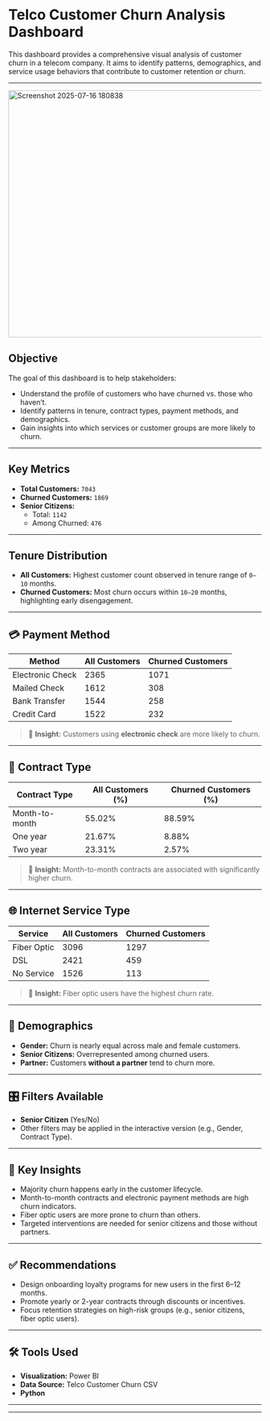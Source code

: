 #  Telco Customer Churn Analysis Dashboard

This dashboard provides a comprehensive visual analysis of customer churn in a telecom company. It aims to identify patterns, demographics, and service usage behaviors that contribute to customer retention or churn.

---

<img width="874" height="491" alt="Screenshot 2025-07-16 180838" src="https://github.com/user-attachments/assets/f2bd5eb9-bb8c-48f9-822a-86eb20b1e952" />


##  Objective

The goal of this dashboard is to help stakeholders:

- Understand the profile of customers who have churned vs. those who haven’t.
- Identify patterns in tenure, contract types, payment methods, and demographics.
- Gain insights into which services or customer groups are more likely to churn.

---

##  Key Metrics

- **Total Customers:** `7043`
- **Churned Customers:** `1869`
- **Senior Citizens:**
  - Total: `1142`
  - Among Churned: `476`

---

##  Tenure Distribution

- **All Customers:** Highest customer count observed in tenure range of `0–10` months.
- **Churned Customers:** Most churn occurs within `10–20` months, highlighting early disengagement.

---

## 💳 Payment Method

| Method            | All Customers | Churned Customers |
|------------------|----------------|-------------------|
| Electronic Check | 2365           | 1071              |
| Mailed Check     | 1612           | 308               |
| Bank Transfer    | 1544           | 258               |
| Credit Card      | 1522           | 232               |

> 🔹 **Insight:** Customers using **electronic check** are more likely to churn.

---

## 📃 Contract Type

| Contract Type   | All Customers (%) | Churned Customers (%) |
|-----------------|-------------------|------------------------|
| Month-to-month  | 55.02%            | 88.59%                 |
| One year        | 21.67%            | 8.88%                  |
| Two year        | 23.31%            | 2.57%                  |

> 🔹 **Insight:** Month-to-month contracts are associated with significantly higher churn.

---

## 🌐 Internet Service Type

| Service    | All Customers | Churned Customers |
|------------|---------------|-------------------|
| Fiber Optic| 3096          | 1297              |
| DSL        | 2421          | 459               |
| No Service | 1526          | 113               |

> 🔹 **Insight:** Fiber optic users have the highest churn rate.

---

## 👥 Demographics

- **Gender:** Churn is nearly equal across male and female customers.
- **Senior Citizens:** Overrepresented among churned users.
- **Partner:** Customers **without a partner** tend to churn more.

---

## 🎛️ Filters Available

- **Senior Citizen** (Yes/No)
- Other filters may be applied in the interactive version (e.g., Gender, Contract Type).

---

## 🧠 Key Insights

- Majority churn happens early in the customer lifecycle.
- Month-to-month contracts and electronic payment methods are high churn indicators.
- Fiber optic users are more prone to churn than others.
- Targeted interventions are needed for senior citizens and those without partners.

---

## ✅ Recommendations

- Design onboarding loyalty programs for new users in the first 6–12 months.
- Promote yearly or 2-year contracts through discounts or incentives.
- Focus retention strategies on high-risk groups (e.g., senior citizens, fiber optic users).

---

## 🛠️ Tools Used

- **Visualization:** Power BI
- **Data Source:** Telco Customer Churn CSV
- **Python**

---


---
